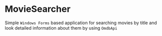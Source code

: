 # MovieSearcher

Simple `Windows Forms` based application for searching movies by title and look detailed information about them by using `OmdbApi`
